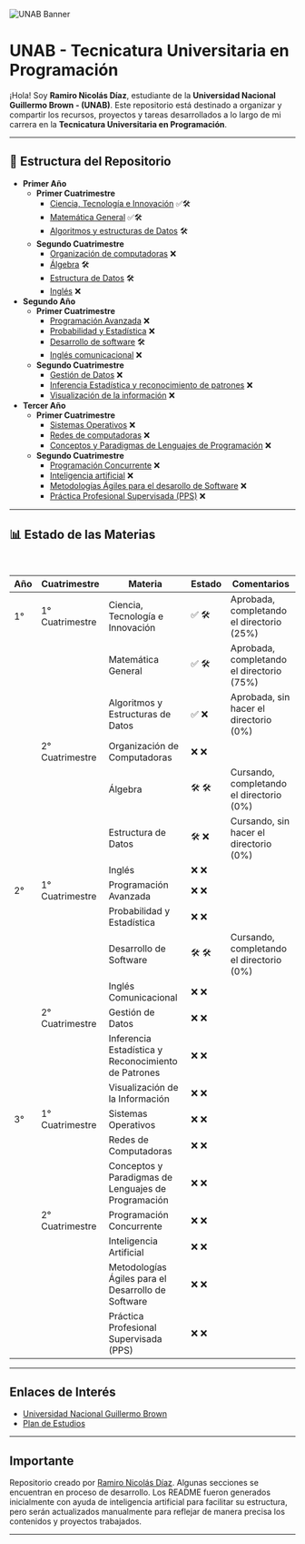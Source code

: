 ![UNAB Banner](Imágenes/Banners/Banner_UNAB.png)

# UNAB - Tecnicatura Universitaria en Programación

¡Hola! Soy **Ramiro Nicolás Díaz**, estudiante de la **Universidad Nacional Guillermo Brown - (UNAB)**. Este repositorio está destinado a organizar y compartir los recursos, proyectos y tareas desarrollados a lo largo de mi carrera en la **Tecnicatura Universitaria en Programación**.

---

## 📂 Estructura del Repositorio

- **Primer Año**
  - **Primer Cuatrimestre**
    - [Ciencia, Tecnología e Innovación](Tecnicatura_Universitaria_en_Programación_-_UNAB/Primer_Año/Primer_Cuatrimestre/Ciencia,_Tecnología_e_Innovación) ✅🛠️
    - [Matemática General](Tecnicatura_Universitaria_en_Programación_-_UNAB/Primer_Año/Primer_Cuatrimestre/Matemática_General) ✅🛠️
    - [Algoritmos y estructuras de Datos](Tecnicatura_Universitaria_en_Programación_-_UNAB/Primer_Año/Primer_Cuatrimestre/Algoritmos_y_estructuras_de_Datos) 🛠️
  - **Segundo Cuatrimestre**
    - [Organización de computadoras](Tecnicatura_Universitaria_en_Programación_-_UNAB/Primer_Año/Segundo_Cuatrimestre/Organización_de_computadoras) ❌
    - [Álgebra](Tecnicatura_Universitaria_en_Programación_-_UNAB/Primer_Año/Segundo_Cuatrimestre/Álgebra) 🛠️
    - [Estructura de Datos](Tecnicatura_Universitaria_en_Programación_-_UNAB/Primer_Año/Segundo_Cuatrimestre/Estructura_de_Datos) 🛠️
    - [Inglés](Tecnicatura_Universitaria_en_Programación_-_UNAB/Primer_Año/Segundo_Cuatrimestre/Inglés) ❌
- **Segundo Año**
  - **Primer Cuatrimestre**
    - [Programación Avanzada](Tecnicatura_Universitaria_en_Programación_-_UNAB/Segundo_Año/Primer_Cuatrimestre/Programación_Avanzada) ❌
    - [Probabilidad y Estadística](Tecnicatura_Universitaria_en_Programación_-_UNAB/Segundo_Año/Primer_Cuatrimestre/Probabilidad_y_Estadística) ❌
    - [Desarrollo de software](Tecnicatura_Universitaria_en_Programación_-_UNAB/Segundo_Año/Primer_Cuatrimestre/Desarrollo_de_software) 🛠️
    - [Inglés comunicacional](Tecnicatura_Universitaria_en_Programación_-_UNAB/Segundo_Año/Primer_Cuatrimestre/Inglés_comunicacional) ❌
  - **Segundo Cuatrimestre**
    - [Gestión de Datos](Tecnicatura_Universitaria_en_Programación_-_UNAB/Segundo_Año/Segundo_Cuatrimestre/Gestión_de_Datos) ❌
    - [Inferencia Estadística y reconocimiento de patrones](Tecnicatura_Universitaria_en_Programación_-_UNAB/Segundo_Año/Segundo_Cuatrimestre/Inferencia_Estadística_y_reconocimiento_de_patrones) ❌
    - [Visualización de la información](Tecnicatura_Universitaria_en_Programación_-_UNAB/Segundo_Año/Segundo_Cuatrimestre/Visualización_de_la_información) ❌
- **Tercer Año**
  - **Primer Cuatrimestre**
    - [Sistemas Operativos](Tecnicatura_Universitaria_en_Programación_-_UNAB/Tercer_Año/Primer_Cuatrimestre/Sistemas_Operativos) ❌
    - [Redes de computadoras](Tecnicatura_Universitaria_en_Programación_-_UNAB/Tercer_Año/Primer_Cuatrimestre/Redes_de_computadoras) ❌
    - [Conceptos y Paradigmas de Lenguajes de Programación](Tecnicatura_Universitaria_en_Programación_-_UNAB/Tercer_Año/Primer_Cuatrimestre/Conceptos_y_Paradigmas_de_Lenguajes_de_Programación) ❌
  - **Segundo Cuatrimestre**
    - [Programación Concurrente](Tecnicatura_Universitaria_en_Programación_-_UNAB/Tercer_Año/Segundo_Cuatrimestre/Programación_Concurrente) ❌
    - [Inteligencia artificial](Tecnicatura_Universitaria_en_Programación_-_UNAB/Tercer_Año/Segundo_Cuatrimestre/Inteligencia_artificial) ❌
    - [Metodologías Ágiles para el desarollo de Software](Tecnicatura_Universitaria_en_Programación_-_UNAB/Tercer_Año/Segundo_Cuatrimestre/Metodologías_Ágiles_para_el_desarrollo_de_Software) ❌
    - [Práctica Profesional Supervisada (PPS)](Tecnicatura_Universitaria_en_Programación_-_UNAB/Tercer_Año/Segundo_Cuatrimestre/Práctica_Profesional_Supervisada_(PPS)) ❌

---

## 📊 Estado de las Materias

<br>

| Año | Cuatrimestre     | Materia                                                                 | Estado  | Comentarios                                      |
|-----|------------------|-------------------------------------------------------------------------|---------|--------------------------------------------------|
| 1°  | 1° Cuatrimestre  | Ciencia, Tecnología e Innovación                                        | ✅ 🛠️  | Aprobada, completando el directorio (25%)        |
|     |                  | Matemática General                                                      | ✅ 🛠️  | Aprobada, completando el directorio (75%)        |
|     |                  | Algoritmos y Estructuras de Datos                                       | ✅ ❌  | Aprobada, sin hacer el directorio (0%)           |
|     | 2° Cuatrimestre  | Organización de Computadoras                                            | ❌ ❌  |                                                  |
|     |                  | Álgebra                                                                 | 🛠️ 🛠️  | Cursando, completando el directorio (0%)         |
|     |                  | Estructura de Datos                                                     | 🛠️ ❌  | Cursando, sin hacer el directorio (0%)           |
|     |                  | Inglés                                                                  | ❌ ❌  |                                                  |
| 2°  | 1° Cuatrimestre  | Programación Avanzada                                                   | ❌ ❌  |                                                  |
|     |                  | Probabilidad y Estadística                                              | ❌ ❌  |                                                  |
|     |                  | Desarrollo de Software                                                  | 🛠️ 🛠️  | Cursando, completando el directorio (0%)         |
|     |                  | Inglés Comunicacional                                                   | ❌ ❌  |                                                  |
|     | 2° Cuatrimestre  | Gestión de Datos                                                        | ❌ ❌  |                                                  |
|     |                  | Inferencia Estadística y Reconocimiento de Patrones                     | ❌ ❌  |                                                  |
|     |                  | Visualización de la Información                                         | ❌ ❌  |                                                  |
| 3°  | 1° Cuatrimestre  | Sistemas Operativos                                                     | ❌ ❌  |                                                  |
|     |                  | Redes de Computadoras                                                   | ❌ ❌  |                                                  |
|     |                  | Conceptos y Paradigmas de Lenguajes de Programación                     | ❌ ❌  |                                                  |
|     | 2° Cuatrimestre  | Programación Concurrente                                                | ❌ ❌  |                                                  |
|     |                  | Inteligencia Artificial                                                 | ❌ ❌  |                                                  |
|     |                  | Metodologías Ágiles para el Desarrollo de Software                      | ❌ ❌  |                                                  |
|     |                  | Práctica Profesional Supervisada (PPS)                                  | ❌ ❌  |                                                  |

---

## Enlaces de Interés

- [Universidad Nacional Guillermo Brown](https://www.unab.edu.ar)
- [Plan de Estudios](Seguimiento_academico_-_Tecnicatura_en_programación/Plan_de_estudios_(TeP)_-_UNAB.pdf)

---

## Importante

Repositorio creado por [Ramiro Nicolás Díaz](https://github.com/Ramzlas). Algunas secciones se encuentran en proceso de desarrollo. Los README fueron generados inicialmente con ayuda de inteligencia artificial para facilitar su estructura, pero serán actualizados manualmente para reflejar de manera precisa los contenidos y proyectos trabajados.

---
